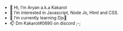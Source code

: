 - 👋 Hi, I’m Aryan a.k.a Kakarot
- 👀 I’m interested in Javascript, Node Js, Html and CSS.
- 🌱 I’m currently learning Djs🤯
- 📫 Dm Kakarot#0690 on discord ;-;

<!---
071-Aryan/071-Aryan is a ✨ special ✨ repository because its `README.md` (this file) appears on your GitHub profile.
You can click the Preview link to take a look at your changes.
--->
